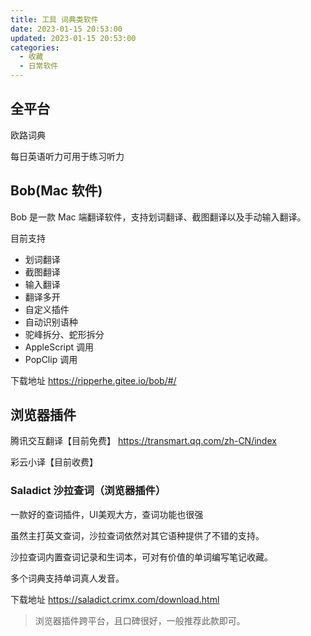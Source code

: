 ```yaml
---
title: 工具 词典类软件
date: 2023-01-15 20:53:00
updated: 2023-01-15 20:53:00
categories:
  - 收藏
  - 日常软件
---
```


## 全平台

欧路词典

每日英语听力可用于练习听力

## Bob(Mac 软件)

Bob 是一款 Mac 端翻译软件，支持划词翻译、截图翻译以及手动输入翻译。

目前支持

* 划词翻译
* 截图翻译
* 输入翻译
* 翻译多开
* 自定义插件
* 自动识别语种
* 驼峰拆分、蛇形拆分
* AppleScript 调用
* PopClip 调用

下载地址
<https://ripperhe.gitee.io/bob/#/>

## 浏览器插件

腾讯交互翻译【目前免费】
<https://transmart.qq.com/zh-CN/index>

彩云小译【目前收费】

### Saladict 沙拉查词（浏览器插件）

一款好的查词插件，UI美观大方，查词功能也很强

虽然主打英文查词，沙拉查词依然对其它语种提供了不错的支持。

沙拉查词内置查词记录和生词本，可对有价值的单词编写笔记收藏。

多个词典支持单词真人发音。

下载地址
 <https://saladict.crimx.com/download.html>

> 浏览器插件跨平台，且口碑很好，一般推荐此款即可。
